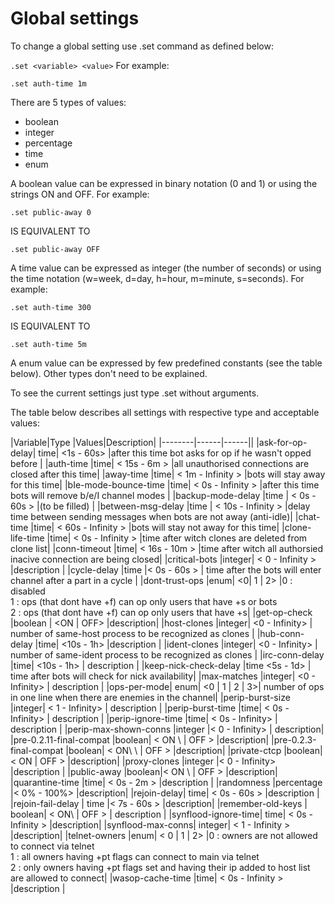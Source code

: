 # Global settings
To change a global setting use .set command as defined below:

```.set <variable> <value>```
For example:

```.set auth-time 1m```

There are 5 types of values:

* boolean
* integer
* percentage
* time
* enum

A boolean value can be expressed in binary notation (0 and 1) or using the strings ON and OFF. For example:

```.set public-away 0```  

IS EQUIVALENT TO  

```.set public-away OFF```

A time value can be expressed as integer (the number of seconds) or using the time notation (w=week, d=day, h=hour, m=minute, s=seconds). For example:

```.set auth-time 300```

IS EQUIVALENT TO  

```.set auth-time 5m```
 
A enum value can be expressed by few predefined constants (see the table below). Other types don't need to be explained.

To see the current settings just type .set without arguments.

The table below describes all settings with respective type and acceptable values:

|Variable|Type  |Values|Description|
|--------|------|------||
|ask-for-op-delay|	time| 	<1s - 60s\>	     |after this time bot asks for op if he wasn't opped before   |
|auth-time	|time|	< 15s - 6m >	    |all unauthorised connections are closed after this time|
|away-time	|time|	< 1m - Infinity >	|bots will stay away for this time|
|bIe-mode-bounce-time	 |time|	< 0s - Infinity >	 |after this time bots will remove b/e/I channel modes  |
|backup-mode-delay	|time |	< 0s - 60s >	   |(to be filled)  |
|between-msg-delay	|time |	< 10s - Infinity >	 |delay time between sending messages when bots are not away (anti-idle)|
|chat-time	|time|	< 60s - Infinity >	 |bots will stay not away for this time|
|clone-life-time	|time|	< 0s - Infinity >	 |time after witch clones are deleted from clone list|
|conn-timeout	|time|	< 16s - 10m \>	  |time after witch all authorsied inacive connection are being closed|
|critical-bots	|integer|	< 0 - Infinity >	 |description     |
|cycle-delay	|time	|< 0s - 60s >   |	time after the bots will enter channel after a part in a cycle     |
|dont-trust-ops	|enum|	<0\| 1 \| 2\>	|0 : disabled<br>1 : ops (that dont have +f) can op only users that have +s or bots<br>2 : ops (that dont have +f) can op only users that have +s|
|get-op-check	|boolean	| <ON       \| OFF\>	|description|
|host-clones	|integer|	<0 - Infinity>  |	number of same-host process to be recognized as clones |
|hub-conn-delay	|time| <10s - 1h>	 |description        |
|ident-clones	|integer| <0 - Infinity>     |	number of same-ident process to be recognized as clones    |
|irc-conn-delay	|time|	<10s - 1h>  |	description       |
|keep-nick-check-delay	|time	<5s - 1d>    |	time after bots will check for nick availability|
|max-matches	|integer|	<0 - Infinity> |	description    |
|ops-per-mode|	enum|	<0 \| 1 \| 2 \| 3>|	number of ops in one line when there are enemies in the channel|
|perip-burst-size	 |integer|	< 1 - Infinity>  |	description |
|perip-burst-time	 |time|	< 0s - Infinity> |	description    |
|perip-ignore-time	|time|	< 0s - Infinity> |	description    |
|perip-max-shown-conns	|integer	|< 0 - Infinity> |	description|
|pre-0.2.11-final-compat	|boolean|	< ON  \ | OFF >	    |description|
|pre-0.2.3-final-compat	|boolean|	< ON\  \ | OFF >	    |description|
|private-ctcp	|boolean|	< ON \| OFF >	|description|
|proxy-clones	|integer	|< 0 - Infinity\>	  |description    |
|public-away	|boolean|< ON  \ | OFF \>	|description|
|quarantine-time	|time| < 0s - 2m >	|description       |
|randomness	 |percentage	|< 0% - 100%\>	   |description|
|rejoin-delay|	time| < 0s - 60s >	  |description |
|rejoin-fail-delay |	time	 |< 7s - 60s >	  |description|
|remember-old-keys |	boolean|	< ON\ | OFF > |	description  |
|synflood-ignore-time|	time|	< 0s - Infinity >	 |description|
|synflood-max-conns|	integer|	< 1 - Infinity >  |description|
|telnet-owners	|enum|	< 0 \| 1 \| 2\>	|0 : owners are not allowed to connect via telnet<br>1 : all owners having +pt flags can connect to main via telnet<br>2 : only owners having +pt flags set and having their ip added to host list are allowed to connect|
|wasop-cache-time	 |time|	< 0s - Infinity >	|description   |
